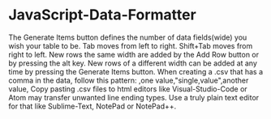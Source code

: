 # JavaScript-Data-Formatter
The Generate Items button defines the number of data fields(wide) you wish your table to be. Tab moves from left to right. Shift+Tab moves from right to left. New rows the same width are added by the Add Row button or by pressing the alt key. New rows of a different width can be added at any time by pressing the Generate Items button.  When creating a .csv that has a comma in the data, follow this pattern: ,one value,"single,value",another value, Copy pasting .csv files to html editors like Visual-Studio-Code or Atom may transfer unwanted line ending types. Use a truly plain text editor for that like Sublime-Text, NotePad or NotePad++.
